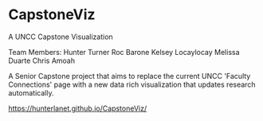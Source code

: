 # CapstoneViz

A UNCC Capstone Visualization

Team Members:
Hunter Turner
Roc Barone
Kelsey Locaylocay
Melissa Duarte
Chris Amoah

A Senior Capstone project that aims to replace the current UNCC 'Faculty Connections' page with a new data rich visualization that updates research automatically.

https://hunterlanet.github.io/CapstoneViz/